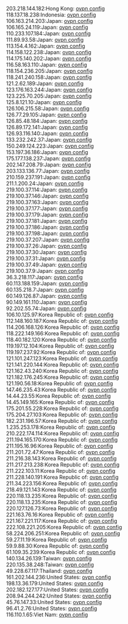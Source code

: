 203.218.144.182:Hong Kong: [ovpn config](vpn/203_218_144_182.ovpn)  
118.137.18.238:Indonesia: [ovpn config](vpn/118_137_18_238.ovpn)  
106.163.214.203:Japan: [ovpn config](vpn/106_163_214_203.ovpn)  
106.165.24.119:Japan: [ovpn config](vpn/106_165_24_119.ovpn)  
110.233.107.184:Japan: [ovpn config](vpn/110_233_107_184.ovpn)  
111.89.93.58:Japan: [ovpn config](vpn/111_89_93_58.ovpn)  
113.154.4.162:Japan: [ovpn config](vpn/113_154_4_162.ovpn)  
114.158.122.238:Japan: [ovpn config](vpn/114_158_122_238.ovpn)  
114.175.140.202:Japan: [ovpn config](vpn/114_175_140_202.ovpn)  
116.58.163.110:Japan: [ovpn config](vpn/116_58_163_110.ovpn)  
118.154.236.205:Japan: [ovpn config](vpn/118_154_236_205.ovpn)  
118.241.240.158:Japan: [ovpn config](vpn/118_241_240_158.ovpn)  
121.2.62.189:Japan: [ovpn config](vpn/121_2_62_189.ovpn)  
123.176.163.244:Japan: [ovpn config](vpn/123_176_163_244.ovpn)  
123.225.70.205:Japan: [ovpn config](vpn/123_225_70_205.ovpn)  
125.8.121.10:Japan: [ovpn config](vpn/125_8_121_10.ovpn)  
126.106.215.58:Japan: [ovpn config](vpn/126_106_215_58.ovpn)  
126.77.29.105:Japan: [ovpn config](vpn/126_77_29_105.ovpn)  
126.85.48.184:Japan: [ovpn config](vpn/126_85_48_184.ovpn)  
126.89.172.141:Japan: [ovpn config](vpn/126_89_172_141.ovpn)  
126.93.116.140:Japan: [ovpn config](vpn/126_93_116_140.ovpn)  
133.232.242.37:Japan: [ovpn config](vpn/133_232_242_37.ovpn)  
150.249.124.223:Japan: [ovpn config](vpn/150_249_124_223.ovpn)  
153.197.36.186:Japan: [ovpn config](vpn/153_197_36_186.ovpn)  
175.177.138.237:Japan: [ovpn config](vpn/175_177_138_237.ovpn)  
202.147.208.79:Japan: [ovpn config](vpn/202_147_208_79.ovpn)  
203.133.136.77:Japan: [ovpn config](vpn/203_133_136_77.ovpn)  
210.159.237.191:Japan: [ovpn config](vpn/210_159_237_191.ovpn)  
211.1.200.24:Japan: [ovpn config](vpn/211_1_200_24.ovpn)  
219.100.37.114:Japan: [ovpn config](vpn/219_100_37_114.ovpn)  
219.100.37.146:Japan: [ovpn config](vpn/219_100_37_146.ovpn)  
219.100.37.163:Japan: [ovpn config](vpn/219_100_37_163.ovpn)  
219.100.37.177:Japan: [ovpn config](vpn/219_100_37_177.ovpn)  
219.100.37.179:Japan: [ovpn config](vpn/219_100_37_179.ovpn)  
219.100.37.181:Japan: [ovpn config](vpn/219_100_37_181.ovpn)  
219.100.37.186:Japan: [ovpn config](vpn/219_100_37_186.ovpn)  
219.100.37.198:Japan: [ovpn config](vpn/219_100_37_198.ovpn)  
219.100.37.207:Japan: [ovpn config](vpn/219_100_37_207.ovpn)  
219.100.37.26:Japan: [ovpn config](vpn/219_100_37_26.ovpn)  
219.100.37.30:Japan: [ovpn config](vpn/219_100_37_30.ovpn)  
219.100.37.31:Japan: [ovpn config](vpn/219_100_37_31.ovpn)  
219.100.37.49:Japan: [ovpn config](vpn/219_100_37_49.ovpn)  
219.100.37.9:Japan: [ovpn config](vpn/219_100_37_9.ovpn)  
36.3.218.117:Japan: [ovpn config](vpn/36_3_218_117.ovpn)  
60.113.188.159:Japan: [ovpn config](vpn/60_113_188_159.ovpn)  
60.135.218.7:Japan: [ovpn config](vpn/60_135_218_7.ovpn)  
60.149.126.87:Japan: [ovpn config](vpn/60_149_126_87.ovpn)  
90.149.161.110:Japan: [ovpn config](vpn/90_149_161_110.ovpn)  
92.202.55.74:Japan: [ovpn config](vpn/92_202_55_74.ovpn)  
106.10.125.97:Korea Republic of: [ovpn config](vpn/106_10_125_97.ovpn)  
112.148.160.187:Korea Republic of: [ovpn config](vpn/112_148_160_187.ovpn)  
114.206.168.126:Korea Republic of: [ovpn config](vpn/114_206_168_126.ovpn)  
118.222.149.166:Korea Republic of: [ovpn config](vpn/118_222_149_166.ovpn)  
118.40.182.120:Korea Republic of: [ovpn config](vpn/118_40_182_120.ovpn)  
119.197.12.104:Korea Republic of: [ovpn config](vpn/119_197_12_104.ovpn)  
119.197.237.92:Korea Republic of: [ovpn config](vpn/119_197_237_92.ovpn)  
121.101.247.123:Korea Republic of: [ovpn config](vpn/121_101_247_123.ovpn)  
121.141.220.144:Korea Republic of: [ovpn config](vpn/121_141_220_144.ovpn)  
121.162.43.240:Korea Republic of: [ovpn config](vpn/121_162_43_240.ovpn)  
121.182.176.245:Korea Republic of: [ovpn config](vpn/121_182_176_245.ovpn)  
121.190.56.18:Korea Republic of: [ovpn config](vpn/121_190_56_18.ovpn)  
147.46.235.43:Korea Republic of: [ovpn config](vpn/147_46_235_43.ovpn)  
14.44.23.55:Korea Republic of: [ovpn config](vpn/14_44_23_55.ovpn)  
14.45.149.165:Korea Republic of: [ovpn config](vpn/14_45_149_165.ovpn)  
175.201.55.228:Korea Republic of: [ovpn config](vpn/175_201_55_228.ovpn)  
175.204.27.103:Korea Republic of: [ovpn config](vpn/175_204_27_103.ovpn)  
182.231.196.57:Korea Republic of: [ovpn config](vpn/182_231_196_57.ovpn)  
1.235.253.178:Korea Republic of: [ovpn config](vpn/1_235_253_178.ovpn)  
210.222.174.114:Korea Republic of: [ovpn config](vpn/210_222_174_114.ovpn)  
211.194.165.170:Korea Republic of: [ovpn config](vpn/211_194_165_170.ovpn)  
211.195.16.96:Korea Republic of: [ovpn config](vpn/211_195_16_96.ovpn)  
211.201.72.47:Korea Republic of: [ovpn config](vpn/211_201_72_47.ovpn)  
211.216.38.143:Korea Republic of: [ovpn config](vpn/211_216_38_143.ovpn)  
211.217.213.238:Korea Republic of: [ovpn config](vpn/211_217_213_238.ovpn)  
211.222.103.11:Korea Republic of: [ovpn config](vpn/211_222_103_11.ovpn)  
211.228.140.191:Korea Republic of: [ovpn config](vpn/211_228_140_191.ovpn)  
211.34.223.156:Korea Republic of: [ovpn config](vpn/211_34_223_156.ovpn)  
218.49.121.143:Korea Republic of: [ovpn config](vpn/218_49_121_143.ovpn)  
220.118.13.235:Korea Republic of: [ovpn config](vpn/220_118_13_235.ovpn)  
220.118.13.235:Korea Republic of: [ovpn config](vpn/220_118_13_235.ovpn)  
220.127.126.73:Korea Republic of: [ovpn config](vpn/220_127_126_73.ovpn)  
221.163.76.16:Korea Republic of: [ovpn config](vpn/221_163_76_16.ovpn)  
221.167.221.117:Korea Republic of: [ovpn config](vpn/221_167_221_117.ovpn)  
222.108.221.205:Korea Republic of: [ovpn config](vpn/222_108_221_205.ovpn)  
58.224.206.251:Korea Republic of: [ovpn config](vpn/58_224_206_251.ovpn)  
59.27.11.19:Korea Republic of: [ovpn config](vpn/59_27_11_19.ovpn)  
59.9.88.30:Korea Republic of: [ovpn config](vpn/59_9_88_30.ovpn)  
61.109.35.239:Korea Republic of: [ovpn config](vpn/61_109_35_239.ovpn)  
140.134.26.139:Taiwan: [ovpn config](vpn/140_134_26_139.ovpn)  
220.135.38.248:Taiwan: [ovpn config](vpn/220_135_38_248.ovpn)  
49.228.67.117:Thailand: [ovpn config](vpn/49_228_67_117.ovpn)  
161.202.144.236:United States: [ovpn config](vpn/161_202_144_236.ovpn)  
198.13.36.179:United States: [ovpn config](vpn/198_13_36_179.ovpn)  
202.182.127.177:United States: [ovpn config](vpn/202_182_127_177.ovpn)  
208.94.244.242:United States: [ovpn config](vpn/208_94_244_242.ovpn)  
45.76.147.33:United States: [ovpn config](vpn/45_76_147_33.ovpn)  
96.41.2.76:United States: [ovpn config](vpn/96_41_2_76.ovpn)  
116.110.1.65:Viet Nam: [ovpn config](vpn/116_110_1_65.ovpn)  
